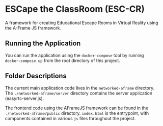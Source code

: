 # ESCape the ClassRoom (ESC-CR)

A framework for creating Educational Escape Rooms in Virtual Reality using the A-Frame JS framework.

## Running the Application

You can run the application using the `docker-compose` tool by running `docker-compose up` from the root directory of this project.

## Folder Descriptions
The current main application code lives in the `networked-aframe` directory. The `./networked-aframe/server` directory contains the server application (easyrtc-server.js). 

The frontend code using the AFrameJS framework can be found in the `./networked-aframe/public` directory.  `index.html` is the entrypoint, with components contained in various `js` files throughout the project.
